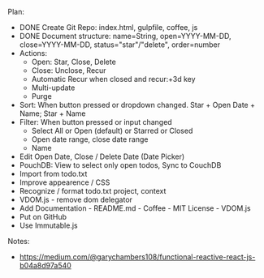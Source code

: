 Plan:

- DONE Create Git Repo: index.html, gulpfile, coffee, js
- DONE Document structure: name=String, open=YYYY-MM-DD, close=YYYY-MM-DD, status="star"/"delete", order=number
- Actions: 
  - Open: Star, Close, Delete
  - Close: Unclose, Recur
  - Automatic Recur when closed and recur:+3d key
  - Multi-update
  - Purge
- Sort: When button pressed or dropdown changed.  Star + Open Date + Name; Star + Name
- Filter: When button pressed or input changed
  - Select All or Open (default) or Starred or Closed
  - Open date range, close date range 
  - Name 
- Edit Open Date, Close / Delete Date (Date Picker)
- PouchDB: View to select only open todos, Sync to CouchDB
- Import from todo.txt
- Improve appearence / CSS
- Recognize / format todo.txt project, context
- VDOM.js - remove dom delegator
- Add Documentation - README.md - Coffee - MIT License - VDOM.js
- Put on GitHub
- Use Immutable.js

Notes:

- https://medium.com/@garychambers108/functional-reactive-react-js-b04a8d97a540
